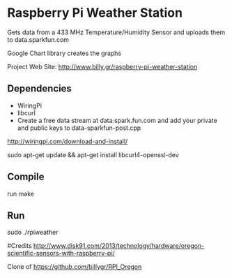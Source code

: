 # Raspberry Pi Weather Station

Gets data from a 433 MHz Temperature/Humidity Sensor and uploads them to data.sparkfun.com

Google Chart library creates the graphs

Project Web Site: http://www.billy.gr/raspberry-pi-weather-station

## Dependencies
* WiringPi
* libcurl
* Create a free data stream at data.spark.fun.com and add your private and public keys to data-sparkfun-post.cpp

http://wiringpi.com/download-and-install/

sudo apt-get update && apt-get install libcurl4-openssl-dev 

## Compile
run make

## Run
sudo ./rpiweather

#Credits
http://www.disk91.com/2013/technology/hardware/oregon-scientific-sensors-with-raspberry-pi/

Clone of https://github.com/billygr/RPI_Oregon
